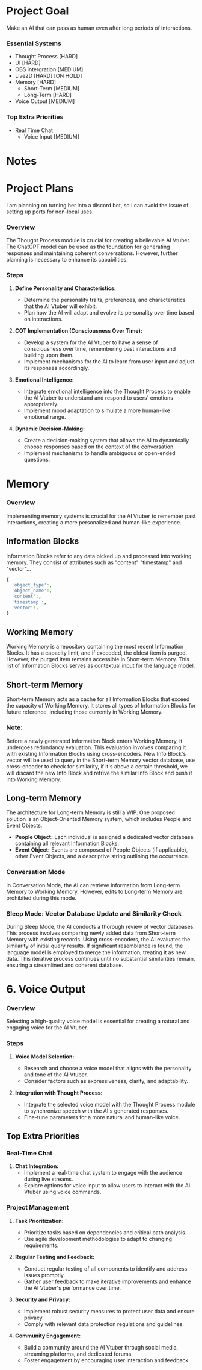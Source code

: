 # Project Goal
Make an AI that can pass as human even after long periods of interactions.

### Essential Systems
- Thought Process [HARD]
- UI [HARD]
- OBS intergration [MEDIUM]
- Live2D [HARD] [ON HOLD]
- Memory [HARD]
  - Short-Term [MEDIUM]
  - Long-Term [HARD]
- Voice Output [MEDIUM]

### Top Extra Priorities
- Real Time Chat
  - Voice Input [MEDIUM]

# Notes
# Project Plans
I am planning on turning her into a discord bot, so I can avoid the issue of setting up ports for non-local uses.



### Overview
The Thought Process module is crucial for creating a believable AI Vtuber. The ChatGPT model can be used as the foundation for generating responses and maintaining coherent conversations. However, further planning is necessary to enhance its capabilities.

### Steps
1. **Define Personality and Characteristics:**
   - Determine the personality traits, preferences, and characteristics that the AI Vtuber will exhibit.
   - Plan how the AI will adapt and evolve its personality over time based on interactions.

2. **COT Implementation (Consciousness Over Time):**
   - Develop a system for the AI Vtuber to have a sense of consciousness over time, remembering past interactions and building upon them.
   - Implement mechanisms for the AI to learn from user input and adjust its responses accordingly.

3. **Emotional Intelligence:**
   - Integrate emotional intelligence into the Thought Process to enable the AI Vtuber to understand and respond to users' emotions appropriately.
   - Implement mood adaptation to simulate a more human-like emotional range.

4. **Dynamic Decision-Making:**
   - Create a decision-making system that allows the AI to dynamically choose responses based on the context of the conversation.
   - Implement mechanisms to handle ambiguous or open-ended questions.








# Memory

### Overview
Implementing memory systems is crucial for the AI Vtuber to remember past interactions, creating a more personalized and human-like experience.

## Information Blocks
Information Blocks refer to any data picked up and processed into working memory. They consist of attributes such as "content" "timestamp" and "vector"...
```yaml
{
  'object_type':,
  'object_name':,
  'content':,
  'timestamp':,
  'vector':,
}
```
## Working Memory
Working Memory is a repository containing the most recent Information Blocks. It has a capacity limit, and if exceeded, the oldest item is purged. However, the purged item remains accessible in Short-term Memory. This list of Information Blocks serves as contextual input for the language model.

## Short-term Memory
Short-term Memory acts as a cache for all Information Blocks that exceed the capacity of Working Memory. It stores all types of Information Blocks for future reference, including those currently in Working Memory.

### Note:
Before a newly generated Information Block enters Working Memory, it undergoes redundancy evaluation. This evaluation involves comparing it with existing Information Blocks using cross-encoders.
New Info Block's vector will be used to query in the Short-term Memory vector database, use cross-encoder to check for similarity, if it's above a certain threshold, we will discard the new Info Block and retrive the similar Info Block and push it into Working Memory.

## Long-term Memory
The architecture for Long-term Memory is still a WIP. One proposed solution is an Object-Oriented Memory system, which includes People and Event Objects.

- **People Object:** Each individual is assigned a dedicated vector database containing all relevant Information Blocks.
- **Event Object:** Events are composed of People Objects (if applicable), other Event Objects, and a descriptive string outlining the occurrence.

### Conversation Mode
In Conversation Mode, the AI can retrieve information from Long-term Memory to Working Memory. However, edits to Long-term Memory are prohibited during this mode.

### Sleep Mode: Vector Database Update and Similarity Check
During Sleep Mode, the AI conducts a thorough review of vector databases. This process involves comparing newly added data from Short-term Memory with existing records. Using cross-encoders, the AI evaluates the similarity of initial query results. If significant resemblance is found, the language model is employed to merge the information, treating it as new data. This iterative process continues until no substantial similarities remain, ensuring a streamlined and coherent database.





# 6. Voice Output

### Overview
Selecting a high-quality voice model is essential for creating a natural and engaging voice for the AI Vtuber.

### Steps
1. **Voice Model Selection:**
   - Research and choose a voice model that aligns with the personality and tone of the AI Vtuber.
   - Consider factors such as expressiveness, clarity, and adaptability.

2. **Integration with Thought Process:**
   - Integrate the selected voice model with the Thought Process module to synchronize speech with the AI's generated responses.
   - Fine-tune parameters for a more natural and human-like voice.





## Top Extra Priorities

### Real-Time Chat

1. **Chat Integration:**
   - Implement a real-time chat system to engage with the audience during live streams.
   - Explore options for voice input to allow users to interact with the AI Vtuber using voice commands.

### Project Management

1. **Task Prioritization:**
   - Prioritize tasks based on dependencies and critical path analysis.
   - Use agile development methodologies to adapt to changing requirements.

2. **Regular Testing and Feedback:**
   - Conduct regular testing of all components to identify and address issues promptly.
   - Gather user feedback to make iterative improvements and enhance the AI Vtuber's performance over time.

3. **Security and Privacy:**
   - Implement robust security measures to protect user data and ensure privacy.
   - Comply with relevant data protection regulations and guidelines.

4. **Community Engagement:**
   - Build a community around the AI Vtuber through social media, streaming platforms, and dedicated forums.
   - Foster engagement by encouraging user interaction and feedback.
